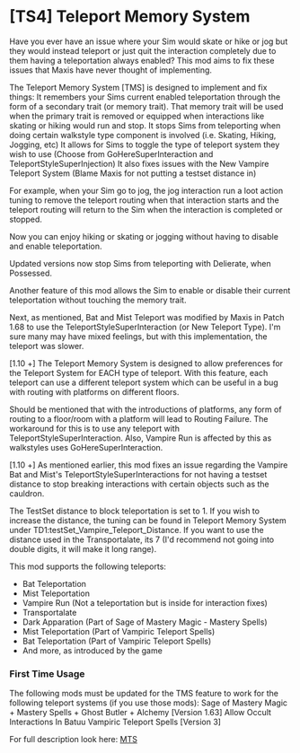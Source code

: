 # [TS4] Teleport Memory System

Have you ever have an issue where your Sim would skate or hike or jog but they would instead teleport or just quit the interaction completely due to them having a teleportation always enabled? This mod aims to fix these issues that Maxis have never thought of implementing.

The Teleport Memory System [TMS] is designed to implement and fix things:
It remembers your Sims current enabled teleportation through the form of a secondary trait (or memory trait). That memory trait will be used when the primary trait is removed or equipped when interactions like skating or hiking would run and stop.
It stops Sims from teleporting when doing certain walkstyle type component is involved (i.e. Skating, Hiking, Jogging, etc)
It allows for Sims to toggle the type of teleport system they wish to use (Choose from GoHereSuperInteraction and TeleportStyleSuperInjection)
It also fixes issues with the New Vampire Teleport System (Blame Maxis for not putting a testset distance in)

For example, when your Sim go to jog, the jog interaction run a loot action tuning to remove the teleport routing when that interaction starts and the teleport routing will return to the Sim when the interaction is completed or stopped.

Now you can enjoy hiking or skating or jogging without having to disable and enable teleportation.

Updated versions now stop Sims from teleporting with Delierate, when Possessed.

Another feature of this mod allows the Sim to enable or disable their current teleportation without touching the memory trait.

Next, as mentioned, Bat and Mist Teleport was modified by Maxis in Patch 1.68 to use the TeleportStyleSuperInteraction (or New Teleport Type). I'm sure many may have mixed feelings, but with this implementation, the teleport was slower.

[1.10 +] The Teleport Memory System is designed to allow preferences for the Teleport System for EACH type of teleport. With this feature, each teleport can use a different teleport system which can be useful in a bug with routing with platforms on different floors.

Should be mentioned that with the introductions of platforms, any form of routing to a floor/room with a platform will lead to Routing Failure. The workaround for this is to use any teleport with TeleportStyleSuperInteraction. Also, Vampire Run is affected by this as walkstyles uses GoHereSuperInteraction.

[1.10 +] As mentioned earlier, this mod fixes an issue regarding the Vampire Bat and Mist's TeleportStyleSuperInteractions for not having a testset distance to stop breaking interactions with certain objects such as the cauldron.

The TestSet distance to block teleportation is set to 1. If you wish to increase the distance, the tuning can be found in Teleport Memory System under TD1:testSet_Vampire_Teleport_Distance. If you want to use the distance used in the Transportalate, its 7 (I'd recommend not going into double digits, it will make it long range).

This mod supports the following teleports:
- Bat Teleportation
- Mist Teleportation
- Vampire Run (Not a teleportation but is inside for interaction fixes)
- Transportalate
- Dark Apparation (Part of Sage of Mastery Magic - Mastery Spells)
- Mist Teleportation (Part of Vampiric Teleport Spells)
- Bat Teleportation (Part of Vampiric Teleport Spells)
- And more, as introduced by the game

### First Time Usage

The following mods must be updated for the TMS feature to work for the following teleport systems (if you use those mods):
Sage of Mastery Magic + Mastery Spells + Ghost Butler + Alchemy [Version 1.63]
Allow Occult Interactions In Batuu
Vampiric Teleport Spells [Version 3]



For full description look here: [MTS](https://modthesims.info/download.php?t=649530)
